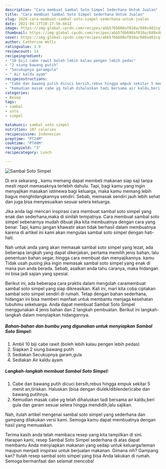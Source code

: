 ```yaml
---
description: "Cara membuat Sambal Soto Simpel Sederhana Untuk Jualan"
title: "Cara membuat Sambal Soto Simpel Sederhana Untuk Jualan"
slug: 1020-cara-membuat-sambal-soto-simpel-sederhana-untuk-jualan
date: 2021-04-17T10:17:56.661Z
image: https://img-global.cpcdn.com/recipes/abb576b608af010a/680x482cq70/sambal-soto-simpel-foto-resep-utama.jpg
thumbnail: https://img-global.cpcdn.com/recipes/abb576b608af010a/680x482cq70/sambal-soto-simpel-foto-resep-utama.jpg
cover: https://img-global.cpcdn.com/recipes/abb576b608af010a/680x482cq70/sambal-soto-simpel-foto-resep-utama.jpg
author: Catherine Wells
ratingvalue: 3.9
reviewcount: 14
recipeingredient:
- "10 biji cabe rawit boleh lebih kalau pengen lebih pedas"
- "2 siung bawang putih"
- "Secukupnya garamgula"
- " Air kaldu ayam"
recipeinstructions:
- "Cabe dan bawang putih dicuci bersih,rebus hingga empuk sekitar 5 menit an,tiriskan. Haluskan (bisa dengan diulek/diblender)cabe dan bawang putihnya."
- "Kemudian masak cabe yg telah dihaluskan tadi bersama air kaldu,beri gula dan garam sesuai selera hingga mendidih,lalu sajikan."
categories:
- Resep
tags:
- sambal
- soto
- simpel

katakunci: sambal soto simpel 
nutrition: 187 calories
recipecuisine: Indonesian
preptime: "PT24M"
cooktime: "PT48M"
recipeyield: "3"
recipecategory: Lunch

---
```



![Sambal Soto Simpel](https://img-global.cpcdn.com/recipes/abb576b608af010a/680x482cq70/sambal-soto-simpel-foto-resep-utama.jpg)

Di era  sekarang , kamu memang dapat membeli makanan siap saji tanpa mesti repot memasaknya terlebih dahulu. Tapi, bagi kamu yang ingin menyajikan masakan istimewa bagi keluarga, maka kamu memang lebih bagus menghidangkannya sendiri. Sebab, memasak sendiri jauh lebih sehat dan juga bisa menyesuaikan sesuai selera keluarga.

Jika anda lagi mencari inspirasi cara membuat sambal soto simpel yang enak dan sederhana,maka di sinilah tempatnya. Cara membuat sambal soto simpel  sebenarnya mudah dibuat jika kita membuatnya dengan cara yang benar. Tapi, kamu jangan khawatir akan tidak berhasil dalam membuatnya 
karena di artikel ini kami akan mengulas sambal soto simpel dengan hati-hati.  



Nah untuk anda yang akan memasak sambal soto simpel yang lezat, ada beberapa langkah yang dapat dikerjakan, pertama memilih jenis bahan, lalu penentuan bahan segar, hingga cara membuat dan menyajikannya. kamu Tidak usah pusing jika ingin memasak sambal soto simpel yang enak di mana pun anda berada. Sebab, asalkan anda  tahu caranya, maka hidangan ini bisa jadi sajian yang spesial.

Berikut ini, ada beberapa cara praktis  dalam mengolah caramembuat sambal soto simpel yang siap dikreasikan. Kali ini, mari kita coba ciptakan sambal soto simpel sendiri di rumah. Tetap dengan bahan sederhana, hidangan ini bisa memberi manfaat untuk membantu menjaga kesehatan tubuhmu sekeluarga. Anda dapat membuat Sambal Soto Simpel menggunakan 4 jenis bahan dan 2 langkah pembuatan. Berikut ini langkah-langkah dalam menyiapkan hidangannya.

<!--inarticleads1-->

##### Bahan-bahan dan bumbu yang digunakan untuk menyiapkan Sambal Soto Simpel:

1. Ambil 10 biji cabe rawit (boleh lebih kalau pengen lebih pedas)
1. Siapkan 2 siung bawang putih
1. Sediakan Secukupnya garam,gula
1. Sediakan  Air kaldu ayam




<!--inarticleads2-->

##### Langkah-langkah membuat Sambal Soto Simpel:

1. Cabe dan bawang putih dicuci bersih,rebus hingga empuk sekitar 5 menit an,tiriskan. Haluskan (bisa dengan diulek/diblender)cabe dan bawang putihnya.
1. Kemudian masak cabe yg telah dihaluskan tadi bersama air kaldu,beri gula dan garam sesuai selera hingga mendidih,lalu sajikan.




Nah, itulah artikel mengenai  sambal soto simpel  yang sederhana dan gampang dilakukan versi kami. Semoga kamu dapat membuatnya dengan hasil yang memuaskan. 

Terima kasih anda telah membaca resep yang kita tampilkan di sini. Harapan kami, resep  Sambal Soto Simpel sederhana di atas dapat membantu Anda menyiapkan makanan yang sedap untuk keluarga/teman maupun menjadi inspirasi untuk berjualan makanan. Gimana nih? Gampang kan? Itulah resep sambal soto simpel yang bisa Anda lakukan di rumah. Semoga bermanfaat dan selamat mencoba!


